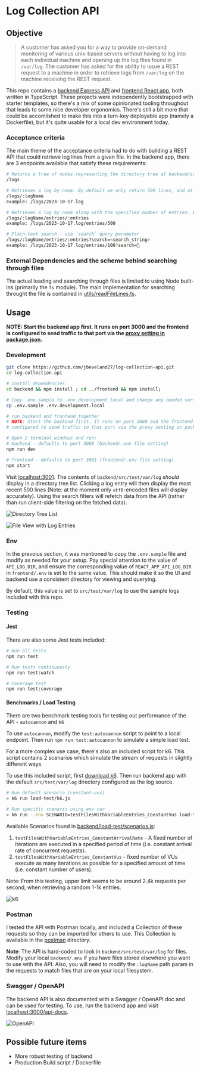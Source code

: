 # Log Collection API

## Objective

> A customer has asked you for a way to provide on-demand monitoring of various unix-based servers without having to log into each individual machine and opening up the log files found in `/var/log`. The customer has asked for the ability to issue a REST request to a machine in order to retrieve logs from `/var/log` on the machine receiving the REST request.

This repo contains a [backend Express API](./backend) and [frontend React app](./frontend), both written in TypeScript. These projects were independently bootstrapped with starter templates, so there's a mix of some opinionated tooling throughout that leads to some nice developer ergonomics. There's still a bit more that could be accomlished to make this into a turn-key deployable app (namely a Dockerfile), but it's quite usable for a local dev environment today.

### Acceptance criteria

The main theme of the acceptance criteria had to do with building a REST API that could retrieve log lines from a given file. In the backend app, there are 3 endpoints available that satisfy these requirements:

```bash
# Returns a tree of nodes representing the directory tree at backend/src/test/var/log (this path is hard-coded in local backend/.env and frontend/.env files).
/logs

# Retrieves a log by name. By default we only return 500 lines, and at max 2000.
/logs/:logName
example: /logs/2023-10-17.log

# Retrieves a log by name along with the specified number of entries. By default we only return 500 lines, and at max 100000.
/logs/:logName/entries/:entries
example: /logs/2023-10-17.log/entries/500

# Plain-text search - via `search` query parameter
/logs/:logName/entries/:entries?search=<search_string>
example: /logs/2023-10-17.log/entries/100?search=🚀
```

### External Dependencies and the scheme behind searching through files

The actual loading and searching through files is limited to using Node built-ins (primarily the `fs` module). The main implementation for searching throught the file is contained in [utils/readFileLines.ts](./backend/src/utils/readFileLines.ts).

## Usage

**NOTE: Start the backend app first. It runs on port 3000 and the frontend is configured to send traffic to that port via the [proxy setting in package.json](https://github.com/jbeveland27/log-collection-api/blob/main/frontend/package.json#L32).**

### Development

```bash
git clone https://github.com/jbeveland27/log-collection-api.git
cd log-collection-api

# install dependencies
cd backend && npm install ; cd ../frontend && npm install;

# Copy .env.sample to .env.development.local and change any needed vars if desired
cp .env.sample .env.development.local

# run backend and frontend together
# NOTE: Start the backend first. It runs on port 3000 and the frontend is
# configured to send traffic to that port via the proxy setting in package.json

# Open 2 terminal windows and run:
# backend - defaults to port 3000 (backend/.env file setting)
npm run dev

# frontend - defaults to port 3001 (frontend/.env file setting)
npm start
```

Visit <localhost:3001>. The contents of `backend/src/test/var/log` _should_ display in a directory tree list. Clicking a log entry will then display the most recent 500 lines (Note: at the moment only `utf8`-encoded files will display accurately). Using the search filters will refetch data from the API (rather than run client-side filtering on the fetched data).

![Directory Tree List](./screenshots/UI_2.png)

![File View with Log Entries](./screenshots/UI_1.png)

### Env

In the prevoius section, it was mentioned to copy the `.env.sample` file and modify as needed for your setup. Pay special attention to the value of `API_LOG_DIR`, and ensure the corresponding value of `REACT_APP_API_LOG_DIR` in `frontend/.env` is set to the same value. This should make it so the UI and backend use a consistent directory for viewing and querying.

By default, this value is set to `src/test/var/log` to use the sample logs included with this repo.

### Testing

#### Jest

There are also some Jest tests included:

```bash
# Run all tests
npm run test

# Run tests continuously
npm run test:watch

# Coverage test
npm run test:coverage
```

#### Benchmarks / Load Testing

There are two benchmark testing tools for testing out performance of the API - `autocannon` and `k6`

To use `autocannon`, modify the `test:autocannon` script to point to a local endpoint. Then run `npm run test:autocannon` to simulate a simple load test.

For a more complex use case, there's also an included script for k6. This script contains 2 scenarios which simulate the stream of requests in slightly different ways.

To use this included script, first [download k6](https://k6.io/docs/getting-started/installation). Then run backend app with the default `src/test/var/log` directory configured as the log source.

```bash
# Run default scenario (constant-vus)
» k6 run load-test/k6.js

# Run specific scenario using env var
» k6 run --env SCENARIO=testFilesWithVariableEntries_ConstantVus load-test/k6.js
```

Available Scenarios found in [backend/load-test/scenarios.js](./backend/load-test/scenarios.js):

1. `testFilesWithVariableEntries_ConstantArrivalRate` - A fixed number of iterations are executed in a specified period of time (i.e. constant arrival rate of concurrent requests).
2. `testFilesWithVariableEntries_ConstantVus` - fixed number of VUs execute as many iterations as possible for a specified amount of time (i.e. constant number of users).

Note: From this testing, upper limit seems to be around 2.4k requests per second, when retrieving a random 1-1k entries.

![k6](./screenshots/k6.png)

### Postman

I tested the API with Postman locally, and included a Collection of these requests so they can be imported for others to use. This Collection is available in the [postman](./postman/) directory.

**Note**: The API is hard-coded to look in `backend/src/test/var/log` for files. Modify your local `backend/.env` if you have files stored elsewhere you want to use with the API. Also, you will need to modify the `:logName` path param in the requests to match files that are on your local filesystem.

### Swagger / OpenAPI

The backend API is also documented with a Swagger / OpenAPI doc and can be used for testing. To use, run the backend app and visit <localhost:3000/api-docs>.

![OpenAPI](./screenshots/Swagger.png)

## Possible future items

* More robust testing of backend
* Production Build script / Dockerfile
